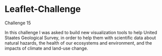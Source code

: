 # Leaflet-Challenge
Challenge 15 

In this challenge I was asked to build new visualization tools to help United Staates Geological Survey, in order to help them with scientific data about natural hazards, the health of our ecosystems and environment, and the impacts of climate and land-use change. 
